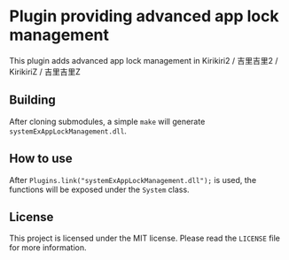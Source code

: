 # Plugin providing advanced app lock management

This plugin adds advanced app lock management in Kirikiri2 / 吉里吉里2 / KirikiriZ / 吉里吉里Z

## Building

After cloning submodules, a simple `make` will generate `systemExAppLockManagement.dll`.

## How to use

After `Plugins.link("systemExAppLockManagement.dll");` is used, the functions will be exposed under the `System` class.

## License

This project is licensed under the MIT license. Please read the `LICENSE` file for more information.
